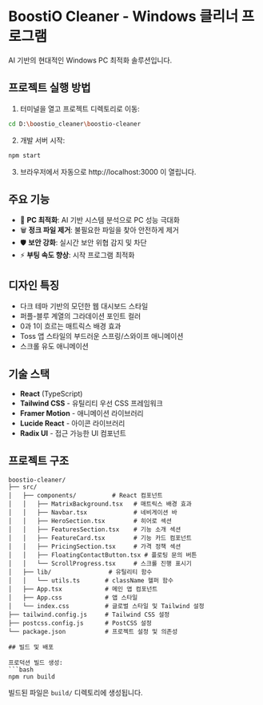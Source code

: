 # BoostiO Cleaner - Windows 클리너 프로그램

AI 기반의 현대적인 Windows PC 최적화 솔루션입니다.

## 프로젝트 실행 방법

1. 터미널을 열고 프로젝트 디렉토리로 이동:
```bash
cd D:\boostio_cleaner\boostio-cleaner
```

2. 개발 서버 시작:
```bash
npm start
```

3. 브라우저에서 자동으로 http://localhost:3000 이 열립니다.

## 주요 기능

- 🚀 **PC 최적화**: AI 기반 시스템 분석으로 PC 성능 극대화
- 🗑️ **정크 파일 제거**: 불필요한 파일을 찾아 안전하게 제거
- 🛡️ **보안 강화**: 실시간 보안 위협 감지 및 차단
- ⚡ **부팅 속도 향상**: 시작 프로그램 최적화

## 디자인 특징

- 다크 테마 기반의 모던한 웹 대시보드 스타일
- 퍼플-블루 계열의 그라데이션 포인트 컬러
- 0과 1이 흐르는 매트릭스 배경 효과
- Toss 앱 스타일의 부드러운 스프링/스와이프 애니메이션
- 스크롤 유도 애니메이션

## 기술 스택

- **React** (TypeScript)
- **Tailwind CSS** - 유틸리티 우선 CSS 프레임워크
- **Framer Motion** - 애니메이션 라이브러리
- **Lucide React** - 아이콘 라이브러리
- **Radix UI** - 접근 가능한 UI 컴포넌트

## 프로젝트 구조

```
boostio-cleaner/
├── src/
│   ├── components/          # React 컴포넌트
│   │   ├── MatrixBackground.tsx   # 매트릭스 배경 효과
│   │   ├── Navbar.tsx             # 네비게이션 바
│   │   ├── HeroSection.tsx        # 히어로 섹션
│   │   ├── FeaturesSection.tsx    # 기능 소개 섹션
│   │   ├── FeatureCard.tsx        # 기능 카드 컴포넌트
│   │   ├── PricingSection.tsx     # 가격 정책 섹션
│   │   ├── FloatingContactButton.tsx # 플로팅 문의 버튼
│   │   └── ScrollProgress.tsx     # 스크롤 진행 표시기
│   ├── lib/                # 유틸리티 함수
│   │   └── utils.ts       # className 헬퍼 함수
│   ├── App.tsx            # 메인 앱 컴포넌트
│   ├── App.css            # 앱 스타일
│   └── index.css          # 글로벌 스타일 및 Tailwind 설정
├── tailwind.config.js     # Tailwind CSS 설정
├── postcss.config.js      # PostCSS 설정
└── package.json           # 프로젝트 설정 및 의존성

## 빌드 및 배포

프로덕션 빌드 생성:
```bash
npm run build
```

빌드된 파일은 `build/` 디렉토리에 생성됩니다.